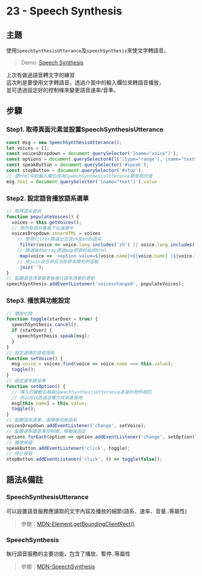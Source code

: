 # 23 - Speech Synthesis

## **主題**
使用`SpeechSynthesisUtterance`及`speechSynthesis`來使文字轉語音。

>Demo: [Speech Synthesis](https://neilworlds.com/javascript-30/23_Speech-Synthesis/index.html)

上次有做過語音轉文字的練習  
這次則是要使用文字轉語音，透過介面中的輸入欄位來轉語音播放，  
並可透過設定好的控制條來變更語音速率/音準。

## **步驟**
### Step1. 取得頁面元素並設置SpeechSynthesisUtterance
```javascript
const msg = new SpeechSynthesisUtterance();
let voices = [];
const voicesDropdown = document.querySelector('[name="voice"]');
const options = document.querySelectorAll('[type="range"], [name="text"]');
const speakButton = document.querySelector('#speak');
const stopButton = document.querySelector('#stop');
// 使html中的輸入欄位成為SpeechSynthesisUtterance要使用的值
msg.text = document.querySelector('[name="text"]').value
```

### Step2. 設定語音播放語系選單
```javascript
// 取得語系資訊 
function populateVoices() {
  voices = this.getVoices();
  // 將所有語系塞進下拉選單中
  voicesDropdown.innerHTML = voices
    // 使用filter篩選出包含zh及en的語系
    .filter(voice => voice.lang.includes('zh') || voice.lang.includes('en'))
    // 篩選後的array透過map把資料組成html
    .map(voice => `<option value=${voice.name}>${voice.name} (${voice.lang})</option>`)
    // 用join來合併且消除原本陣列的逗點
    .join('');
}
// 監聽語音清單變更後進行語系清單的更新
speechSynthesis.addEventListener('voiceschanged', populateVoices);
```

### Step3. 播放與功能設定
```javascript
// 播放切換
function toggle(starOver = true) {
  speechSynthesis.cancel();
  if (starOver) {
    speechSynthesis.speak(msg);
  }
}
// 設定選擇的發音語系
function setVoice() {
  msg.voice = voices.find(voice => voice.name === this.value);
  toggle();
}
// 設定速率跟音準
function setOption() {
  // 傳入的變數名稱與SpeechSynthesisUtterance本身的物件相同
  // 所以可以透過這種方式來直接用
  msg[this.name] = this.value;
  toggle();
}
// 監聽語系選單，選擇後切換語系
voicesDropdown.addEventListener('change', setVoice);
// 監聽速率跟音準控制條，移動後設定
options.forEach(option => option.addEventListener('change', setOption));
// 播放按鈕
speakButton.addEventListener('click', toggle);
// 停止按鈕
stopButton.addEventListener('click', () => toggle(false));
```

## **語法&備註**
### **SpeechSynthesisUtterance**
可以設置語音服務應讀取的文字內容及播放的細節(語系、速率、音量..等屬性)
>參閱：[MDN-Element.getBoundingClientRect()](https://developer.mozilla.org/zh-TW/docs/Web/API/SpeechSynthesisUtterance)

### **SpeechSynthesis**
執行語音服務的主要功能，包含了播放、暫停..等屬性
>參閱：[MDN-SpeechSynthesis](https://developer.mozilla.org/en-US/docs/Web/API/SpeechSynthesis)
